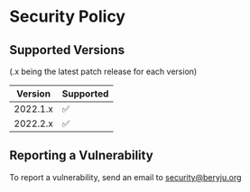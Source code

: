 # Security Policy

## Supported Versions

(.x being the latest patch release for each version)

| Version    | Supported          |
| ---------- | ------------------ |
| 2022.1.x   | :white_check_mark: |
| 2022.2.x   | :white_check_mark: |

## Reporting a Vulnerability

To report a vulnerability, send an email to [security@beryju.org](mailto:security@beryju.org)
